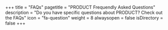+++
title = "FAQs"
pagetitle = "PRODUCT Frequendly Asked Questions"
description = "Do you have specific questions about PRODUCT? Check out the FAQs"
icon = "fa-question"
weight = 8
alwaysopen = false
isDirectory = false
+++ 


